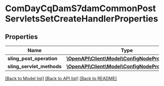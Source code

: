 # ComDayCqDamS7damCommonPostServletsSetCreateHandlerProperties

## Properties
Name | Type | Description | Notes
------------ | ------------- | ------------- | -------------
**sling_post_operation** | [**\OpenAPI\Client\Model\ConfigNodePropertyString**](ConfigNodePropertyString.md) |  | [optional] 
**sling_servlet_methods** | [**\OpenAPI\Client\Model\ConfigNodePropertyString**](ConfigNodePropertyString.md) |  | [optional] 

[[Back to Model list]](../README.md#documentation-for-models) [[Back to API list]](../README.md#documentation-for-api-endpoints) [[Back to README]](../README.md)


